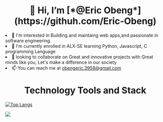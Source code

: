 <h1 align="center"> 👋 Hi, I’m [*@Eric Obeng*](https://githuh.com/Eric-Obeng) </h1

- 👀 I'm interested in Building and maintaing web apps,and passionate in software engineering.
- 🌱 I'm currently enrolled in ALX-SE learning Python, Javascript, C programming Language
- 💞️ looking to collaborate on Great and innovative projects with Great minds like you, Let's make a difference in our society
- 📫 You can reach me at obengeric.3958@gmail.com

<h1 align="center">Technology Tools and Stack</h1>

[![Top Langs](https://github-readme-stats.vercel.app/api/top-langs/?username=Eric-Obeng&layout=donut)](https://githuh.com/Eric-Obeng/github-readme-stats)

<img
     src="https://github-readme-stats.vercel.app/api?username=Eric-Obeng&show_icons=true&theme=darcula"
/>
<!---
Eric-Obeng/Eric-Obeng is a ✨ special ✨ repository because its `README.md` (this file) appears on your GitHub profile.
You can click the Preview link to take a look at your changes.
--->
